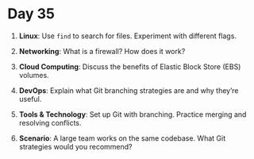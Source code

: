 # Day 35

1. **Linux**: Use `find` to search for files. Experiment with different flags.

2. **Networking**: What is a firewall? How does it work?

3. **Cloud Computing**: Discuss the benefits of Elastic Block Store (EBS) volumes.

4. **DevOps**: Explain what Git branching strategies are and why they’re useful.

5. **Tools & Technology**: Set up Git with branching. Practice merging and resolving conflicts.

6. **Scenario**: A large team works on the same codebase. What Git strategies would you recommend?



